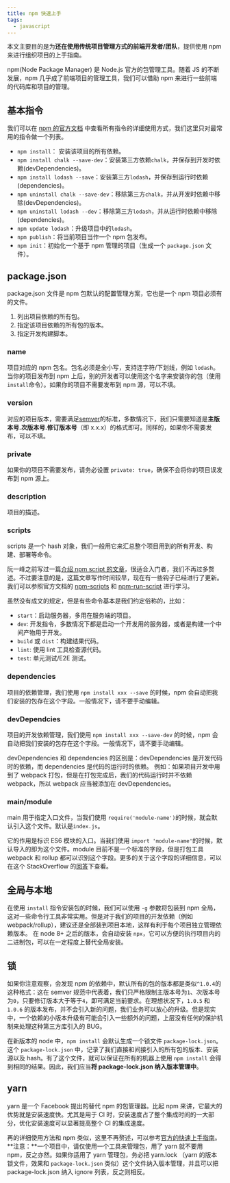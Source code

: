 ```yaml
---
title: npm 快速上手
tags: 
  - javascript
---
```


本文主要目的是为**还在使用传统项目管理方式的前端开发者/团队**，提供使用 npm 来进行组织项目的上手指南。

npm(Node Package Manager) 是 Node.js 官方的包管理工具。随着 JS 的不断发展，npm 几乎成了前端项目的管理工具，我们可以借助 npm 来进行一些前端的代码库和项目的管理。

## 基本指令

我们可以在 [npm 的官方文档](https://docs.npmjs.com/#cli) 中查看所有指令的详细使用方式，我们这里只对最常用的指令做一个列表。

* `npm install`： 安装该项目的所有依赖。
* `npm install chalk --save-dev`：安装第三方依赖`chalk`，并保存到开发时依赖(devDependencies)。
* `npm install lodash --save`：安装第三方`lodash`，并保存到运行时依赖(dependencies)。
* `npm uninstall chalk --save-dev`：移除第三方`chalk`，并从开发时依赖中移除(devDependencies)。
* `npm uninstall lodash --dev`：移除第三方`lodash`，并从运行时依赖中移除(dependencies)。
* `npm update lodash`：升级项目中的`lodash`。
* `npm publish`：将当前项目当作一个 npm 包发布。
* `npm init`：初始化一个基于 npm 管理的项目（生成一个 `package.json` 文件）。

## package.json

package.json 文件是 npm 包默认的配置管理方案，它也是一个 npm 项目必须有的文件。

1. 列出项目依赖的所有包。
2. 指定该项目依赖的所有包的版本。
3. 指定开发构建脚本。

### name

项目对应的 npm 包名。包名必须是全小写，支持连字符/下划线，例如 `lodash`。当你的项目发布到 npm 上后，别的开发者可以使用这个名字来安装你的包（使用`install`命令）。如果你的项目不需要发布到 npm 源，可以不填。

### version

对应的项目版本，需要满足[semver](https://semver.org/lang/zh-CN/)的标准，多数情况下，我们只需要知道是**主版本号.次版本号.修订版本号**（即 x.x.x）的格式即可。同样的，如果你不需要发布，可以不填。

### private

如果你的项目不需要发布，请务必设置 `private: true`，确保不会将你的项目误发布到 npm 源上。

### description

项目的描述。

### scripts

scripts 是一个 hash 对象，我们一般用它来汇总整个项目用到的所有开发、构建、部署等命令。

阮一峰之前写过一篇[介绍 npm script 的文章](http://www.ruanyifeng.com/blog/2016/10/npm_scripts.html)，很适合入门者，我们不再过多赘述。不过要注意的是，这篇文章写作时间较早，现在有一些钩子已经进行了更新。我们可以参照官方文档的 [npm-scripts](https://docs.npmjs.com/cli/run-script) 和 [npm-run-script](https://docs.npmjs.com/cli/run-script) 进行学习。

虽然没有成文的规定，但是有些命令基本是我们约定俗称的，比如：

* `start`：启动服务器，多用在服务端的项目。
* `dev`: 开发指令，多数情况下都是启动一个开发用的服务器，或者是构建一个中间产物用于开发。
* `build` 或 `dist`：构建结果代码。
* `lint`: 使用 lint 工具检查源代码。
* `test`: 单元测试/E2E 测试。

### dependencies

项目的依赖管理，我们使用 `npm install xxx --save` 的时候，npm 会自动把我们安装的包存在这个字段。一般情况下，请不要手动编辑。

### devDependcies

项目的开发依赖管理，我们使用 `npm install xxx --save-dev` 的时候，npm 会自动把我们安装的包存在这个字段。一般情况下，请不要手动编辑。

devDependencies 和 dependencies 的区别是：devDependencies 是开发代码时的依赖，而 dependencies 是代码的运行时的依赖。
例如：如果项目开发中用到了 webpack 打包，但是在打包完成后，我们的代码运行时并不依赖 webpack，所以 webpack 应当被添加在 devDependencies。

### main/module

main 用于指定入口文件，当我们使用 `require('module-name')`的时候，就会默认引入这个文件。默认是`index.js`。

它的作用是标识 ES6 模块的入口。当我们使用 `import 'module-name'`的时候，默认导入的即为这个文件。module 目前不是一个标准的字段，但是打包工具 webpack 和 rollup 都可以识别这个字段。更多的关于这个字段的详细信息，可以在这个 StackOverflow 的[回答](https://stackoverflow.com/questions/42708484/what-is-the-module-package-json-field-for#answer-42817320)下查看。

## 全局与本地

在使用 `install` 指令安装包的时候，我们可以使用 `-g` 参数将包装到 npm 全局，这对一些命令行工具非常实用。但是对于我们的项目的开发依赖（例如 webpack/rollup），建议还是全部装到项目本地，这样有利于每个项目独立管理依赖版本。
在 node 8+ 之后的版本，会自动安装 `npx`，它可以方便的执行项目内的二进制包，可以在一定程度上替代全局安装。

## 锁

如果你注意观察，会发现 npm 的依赖中，默认所有的包的版本都是类似`^1.0.4`的这种格式：这在 semver 规范中代表着，我们只严格限制主版本号为`1`、次版本号为`0`，只要修订版本大于等于`4`，即可满足当前要求。在理想状况下，`1.0.5` 和 `1.0.6` 的版本发布，并不会引入新的问题，我们业务可以放心的升级。但是现实中，一个依赖的小版本升级有可能会引入一些额外的问题，上层没有任何的保护机制来处理这种第三方库引入的 BUG。

在新版本的 node 中，`npm install` 会默认生成一个锁文件 `package-lock.json`。这个 `package-lock.json` 中，记录了我们直接和间接引入的所有包的版本、安装源以及 hash。有了这个文件，就可以保证在所有的机器上使用 `npm install` 会得到相同的结果。因此，我们应当**将 package-lock.json 纳入版本管理中**。

## yarn

yarn 是一个 Facebook 提出的替代 npm 的包管理器。比起 npm 来讲，它最大的优势就是安装速度快。尤其是用于 CI 时，安装速度占了整个集成时间的一大部分，优化安装速度可以显著提高整个 CI 的集成速度。

再的详细使用方法和 npm 类似，这里不再赘述，可以参考[官方的快速上手指南](https://yarnpkg.com/zh-Hans/docs/usage)。
**注意：**一个项目中，请仅使用一个工具来管理包，用了 yarn 就不要用 npm，反之亦然。如果你适用了 yarn 管理包，务必把 yarn.lock （yarn 的版本锁文件，效果和 `package-lock.json` 类似）这个文件纳入版本管理，并且可以把 package-lock.json 纳入 ignore 列表，反之则相反。
